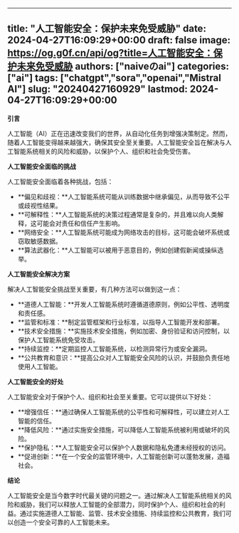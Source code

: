 
---
title: "人工智能安全：保护未来免受威胁"
date: 2024-04-27T16:09:29+00:00
draft: false
image: https://og.g0f.cn/api/og?title=人工智能安全：保护未来免受威胁
authors: ["naiveのai"]
categories: ["ai"]
tags: ["chatgpt","sora","openai","Mistral AI"]
slug: "20240427160929"
lastmod: 2024-04-27T16:09:29+00:00
---
**引言**

人工智能（AI）正在迅速改变我们的世界，从自动化任务到增强决策制定。然而，随着人工智能变得越来越强大，确保其安全至关重要。人工智能安全旨在解决与人工智能系统相关的风险和威胁，以保护个人、组织和社会免受伤害。

**人工智能安全面临的挑战**

人工智能安全面临着各种挑战，包括：

* **偏见和歧视：**人工智能系统可能从训练数据中继承偏见，从而导致不公平或歧视性结果。
* **可解释性：**人工智能系统的决策过程通常是复杂的，并且难以向人类解释，这可能会对责任和信任产生影响。
* **网络安全：**人工智能系统可能成为网络攻击的目标，这可能会破坏系统或窃取敏感数据。
* **算法武器化：**人工智能可以被用于恶意目的，例如创建假新闻或操纵选举。

**人工智能安全解决方案**

解决人工智能安全挑战至关重要，有几种方法可以做到这一点：

* **道德人工智能：**开发人工智能系统时遵循道德原则，例如公平性、透明度和责任感。
* **监管和标准：**制定监管框架和行业标准，以指导人工智能开发和部署。
* **技术安全措施：**实施技术安全措施，例如加密、身份验证和访问控制，以保护人工智能系统免受攻击。
* **持续监控：**定期监控人工智能系统，以检测异常行为或安全漏洞。
* **公共教育和意识：**提高公众对人工智能安全风险的认识，并鼓励负责任地使用人工智能。

**人工智能安全的好处**

人工智能安全对于保护个人、组织和社会至关重要。它可以提供以下好处：

* **增强信任：**通过确保人工智能系统的公平性和可解释性，可以建立对人工智能的信任。
* **降低风险：**通过实施安全措施，可以降低人工智能系统被利用或破坏的风险。
* **保护隐私：**人工智能安全可以保护个人数据和隐私免遭未经授权的访问。
* **促进创新：**在一个安全的监管环境中，人工智能创新可以蓬勃发展，造福社会。

**结论**

人工智能安全是当今数字时代最关键的问题之一。通过解决人工智能系统相关的风险和威胁，我们可以释放人工智能的全部潜力，同时保护个人、组织和社会的利益。通过实施道德人工智能、监管、技术安全措施、持续监控和公共教育，我们可以创造一个安全可靠的人工智能未来。